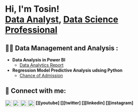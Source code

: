 <h1>Hi, I'm Tosin! <br/><a href="https://github.com/joshmadakor1">Data Analyst</a>, <a href="https://www.linkedin.com/in/joshmadakor/">Data Science Professional</a></h1>

<h2>👨‍💻 Data Management and Analysis :</h2>

- <b>Data Analysis in Power BI </b>
  - [Data Analytics Report](https://github.com/tosincarik/Sales-Data-Analytics) 
- <b> Regression Model Predictive Analysis udsing Python </b>
  - [Chance of Admission](https://github.com/tosincarik/Regression-Model/blob/main/ChanceAdmission.ipynb) <b>


<h2> 🤳 Connect with me:</h2>

[<img align="left" alt="JoshMadakor | YouTube" width="22px" src="https://cdn.jsdelivr.net/npm/simple-icons@v3/icons/youtube.svg" />][youtube]
[<img align="left" alt="JoshMadakor | Twitter" width="22px" src="https://cdn.jsdelivr.net/npm/simple-icons@v3/icons/twitter.svg" />][twitter]
[<img align="left" alt="JoshMadakor | LinkedIn" width="22px" src="https://cdn.jsdelivr.net/npm/simple-icons@v3/icons/linkedin.svg" />][linkedin]
[<img align="left" alt="JoshMadakor | Instagram" width="22px" src="https://cdn.jsdelivr.net/npm/simple-icons@v3/icons/instagram.svg" />][instagram]

<!--[twitter]: https://twitter.com/joshmadakor
**[youtube]: https://www.youtube.com/c/joshmadakor
**[instagram]: https://www.instagram.com/joshmadakor/
[linkedin]: https://www.linkedin.com/in/oluwatosin-oyeladun-234a8a42/

<!--
**tosincarik/tosincarik** is a ✨ _special_ ✨ repository because its `README.md` (this file) appears on your GitHub profile.

Here are some ideas to get you started:

- 🔭 I’m currently working on ...
- 🌱 I’m currently learning ...
- 👯 I’m looking to collaborate on ...
- 🤔 I’m looking for help with ...
- 💬 Ask me about ...
- 📫 How to reach me: ...
- 😄 Pronouns: ...
- ⚡ Fun fact: ...
-->
